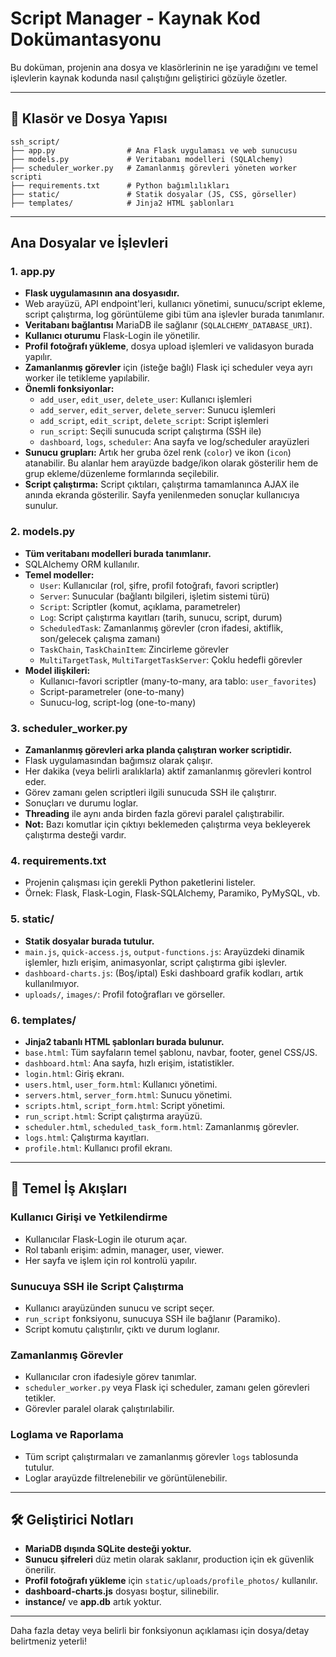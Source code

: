 # Script Manager - Kaynak Kod Dokümantasyonu

Bu doküman, projenin ana dosya ve klasörlerinin ne işe yaradığını ve temel işlevlerin kaynak kodunda nasıl çalıştığını geliştirici gözüyle özetler.

---

## 📁 Klasör ve Dosya Yapısı

```
ssh_script/
├── app.py                # Ana Flask uygulaması ve web sunucusu
├── models.py             # Veritabanı modelleri (SQLAlchemy)
├── scheduler_worker.py   # Zamanlanmış görevleri yöneten worker scripti
├── requirements.txt      # Python bağımlılıkları
├── static/               # Statik dosyalar (JS, CSS, görseller)
├── templates/            # Jinja2 HTML şablonları
```

---

## Ana Dosyalar ve İşlevleri

### 1. **app.py**
- **Flask uygulamasının ana dosyasıdır.**
- Web arayüzü, API endpoint'leri, kullanıcı yönetimi, sunucu/script ekleme, script çalıştırma, log görüntüleme gibi tüm ana işlevler burada tanımlanır.
- **Veritabanı bağlantısı** MariaDB ile sağlanır (`SQLALCHEMY_DATABASE_URI`).
- **Kullanıcı oturumu** Flask-Login ile yönetilir.
- **Profil fotoğrafı yükleme**, dosya upload işlemleri ve validasyon burada yapılır.
- **Zamanlanmış görevler** için (isteğe bağlı) Flask içi scheduler veya ayrı worker ile tetikleme yapılabilir.
- **Önemli fonksiyonlar:**
  - `add_user`, `edit_user`, `delete_user`: Kullanıcı işlemleri
  - `add_server`, `edit_server`, `delete_server`: Sunucu işlemleri
  - `add_script`, `edit_script`, `delete_script`: Script işlemleri
  - `run_script`: Seçili sunucuda script çalıştırma (SSH ile)
  - `dashboard`, `logs`, `scheduler`: Ana sayfa ve log/scheduler arayüzleri
- **Sunucu grupları:** Artık her gruba özel renk (`color`) ve ikon (`icon`) atanabilir. Bu alanlar hem arayüzde badge/ikon olarak gösterilir hem de grup ekleme/düzenleme formlarında seçilebilir.
- **Script çalıştırma:** Script çıktıları, çalıştırma tamamlanınca AJAX ile anında ekranda gösterilir. Sayfa yenilenmeden sonuçlar kullanıcıya sunulur.

### 2. **models.py**
- **Tüm veritabanı modelleri burada tanımlanır.**
- SQLAlchemy ORM kullanılır.
- **Temel modeller:**
  - `User`: Kullanıcılar (rol, şifre, profil fotoğrafı, favori scriptler)
  - `Server`: Sunucular (bağlantı bilgileri, işletim sistemi türü)
  - `Script`: Scriptler (komut, açıklama, parametreler)
  - `Log`: Script çalıştırma kayıtları (tarih, sunucu, script, durum)
  - `ScheduledTask`: Zamanlanmış görevler (cron ifadesi, aktiflik, son/gelecek çalışma zamanı)
  - `TaskChain`, `TaskChainItem`: Zincirleme görevler
  - `MultiTargetTask`, `MultiTargetTaskServer`: Çoklu hedefli görevler
- **Model ilişkileri:**
  - Kullanıcı-favori scriptler (many-to-many, ara tablo: `user_favorites`)
  - Script-parametreler (one-to-many)
  - Sunucu-log, script-log (one-to-many)

### 3. **scheduler_worker.py**
- **Zamanlanmış görevleri arka planda çalıştıran worker scriptidir.**
- Flask uygulamasından bağımsız olarak çalışır.
- Her dakika (veya belirli aralıklarla) aktif zamanlanmış görevleri kontrol eder.
- Görev zamanı gelen scriptleri ilgili sunucuda SSH ile çalıştırır.
- Sonuçları ve durumu loglar.
- **Threading** ile aynı anda birden fazla görevi paralel çalıştırabilir.
- **Not:** Bazı komutlar için çıktıyı beklemeden çalıştırma veya bekleyerek çalıştırma desteği vardır.

### 4. **requirements.txt**
- Projenin çalışması için gerekli Python paketlerini listeler.
- Örnek: Flask, Flask-Login, Flask-SQLAlchemy, Paramiko, PyMySQL, vb.

### 5. **static/**
- **Statik dosyalar burada tutulur.**
- `main.js`, `quick-access.js`, `output-functions.js`: Arayüzdeki dinamik işlemler, hızlı erişim, animasyonlar, script çalıştırma gibi işlevler.
- `dashboard-charts.js`: (Boş/iptal) Eski dashboard grafik kodları, artık kullanılmıyor.
- `uploads/`, `images/`: Profil fotoğrafları ve görseller.

### 6. **templates/**
- **Jinja2 tabanlı HTML şablonları burada bulunur.**
- `base.html`: Tüm sayfaların temel şablonu, navbar, footer, genel CSS/JS.
- `dashboard.html`: Ana sayfa, hızlı erişim, istatistikler.
- `login.html`: Giriş ekranı.
- `users.html`, `user_form.html`: Kullanıcı yönetimi.
- `servers.html`, `server_form.html`: Sunucu yönetimi.
- `scripts.html`, `script_form.html`: Script yönetimi.
- `run_script.html`: Script çalıştırma arayüzü.
- `scheduler.html`, `scheduled_task_form.html`: Zamanlanmış görevler.
- `logs.html`: Çalıştırma kayıtları.
- `profile.html`: Kullanıcı profil ekranı.

---

## 🔄 Temel İş Akışları

### Kullanıcı Girişi ve Yetkilendirme
- Kullanıcılar Flask-Login ile oturum açar.
- Rol tabanlı erişim: admin, manager, user, viewer.
- Her sayfa ve işlem için rol kontrolü yapılır.

### Sunucuya SSH ile Script Çalıştırma
- Kullanıcı arayüzünden sunucu ve script seçer.
- `run_script` fonksiyonu, sunucuya SSH ile bağlanır (Paramiko).
- Script komutu çalıştırılır, çıktı ve durum loglanır.

### Zamanlanmış Görevler
- Kullanıcılar cron ifadesiyle görev tanımlar.
- `scheduler_worker.py` veya Flask içi scheduler, zamanı gelen görevleri tetikler.
- Görevler paralel olarak çalıştırılabilir.

### Loglama ve Raporlama
- Tüm script çalıştırmaları ve zamanlanmış görevler `logs` tablosunda tutulur.
- Loglar arayüzde filtrelenebilir ve görüntülenebilir.

---

## 🛠️ Geliştirici Notları
- **MariaDB dışında SQLite desteği yoktur.**
- **Sunucu şifreleri** düz metin olarak saklanır, production için ek güvenlik önerilir.
- **Profil fotoğrafı yükleme** için `static/uploads/profile_photos/` kullanılır.
- **dashboard-charts.js** dosyası boştur, silinebilir.
- **instance/** ve **app.db** artık yoktur.

---

Daha fazla detay veya belirli bir fonksiyonun açıklaması için dosya/detay belirtmeniz yeterli! 